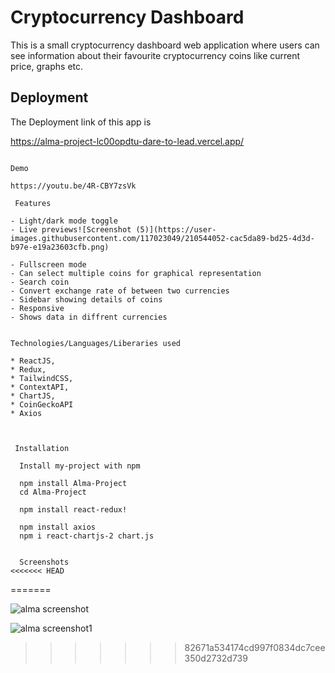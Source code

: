 # Cryptocurrency Dashboard

This is a small cryptocurrency dashboard web application
where users can see information about their favourite cryptocurrency coins like
current price, graphs etc.

## Deployment

The Deployment link of this app is

https://alma-project-lc00opdtu-dare-to-lead.vercel.app/

```

Demo

https://youtu.be/4R-CBY7zsVk

 Features

- Light/dark mode toggle
- Live previews![Screenshot (5)](https://user-images.githubusercontent.com/117023049/210544052-cac5da89-bd25-4d3d-b97e-e19a23603cfb.png)

- Fullscreen mode
- Can select multiple coins for graphical representation
- Search coin
- Convert exchange rate of between two currencies
- Sidebar showing details of coins
- Responsive
- Shows data in diffrent currencies


Technologies/Languages/Liberaries used

* ReactJS,
* Redux,
* TailwindCSS,
* ContextAPI,
* ChartJS,
* CoinGeckoAPI
* Axios



 Installation

  Install my-project with npm

  npm install Alma-Project
  cd Alma-Project

  npm install react-redux!

  npm install axios
  npm i react-chartjs-2 chart.js


  Screenshots
<<<<<<< HEAD

```

=======

![alma screenshot](https://user-images.githubusercontent.com/117023049/210545796-2962911e-5671-4c1c-89d0-0ec62c4c00d5.png)

![alma screenshot1](https://user-images.githubusercontent.com/117023049/210545879-1db29f73-5ae7-4931-8c0f-2c246c159425.png)

> > > > > > > 82671a534174cd997f0834dc7cee350d2732d739
